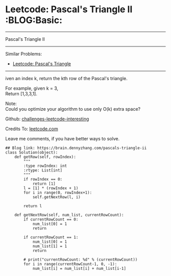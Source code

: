 # Leetcode: Pascal's Triangle II     :BLOG:Basic:


---

Pascal's Triangle II  

---

Similar Problems:  
-   [Leetcode: Pascal's Triangle](https://brain.dennyzhang.com/pascals-triangle)

---

iven an index k, return the kth row of the Pascal's triangle.  

For example, given k = 3,  
Return [1,3,3,1].  

Note:  
Could you optimize your algorithm to use only O(k) extra space?  

Github: [challenges-leetcode-interesting](https://github.com/DennyZhang/challenges-leetcode-interesting/tree/master/pascals-triangle-ii)  

Credits To: [leetcode.com](https://leetcode.com/problems/pascals-triangle-ii/description/)  

Leave me comments, if you have better ways to solve.  

    ## Blog link: https://brain.dennyzhang.com/pascals-triangle-ii
    class Solution(object):
        def getRow(self, rowIndex):
            """
            :type rowIndex: int
            :rtype: List[int]
            """
            if rowIndex == 0:
                return [1]
            l = [1] * (rowIndex + 1)
            for i in range(0, rowIndex+1):
                self.getNextRow(l, i)
    
            return l
    
        def getNextRow(self, num_list, currentRowCount):
            if currentRowCount == 0:
                num_list[0] = 1
                return
    
            if currentRowCount == 1:
                num_list[0] = 1
                num_list[1] = 1
                return
    
            # print("currentRowCount: %d" % (currentRowCount))
            for i in range(currentRowCount-1, 0, -1):
                num_list[i] = num_list[i] + num_list[i-1]